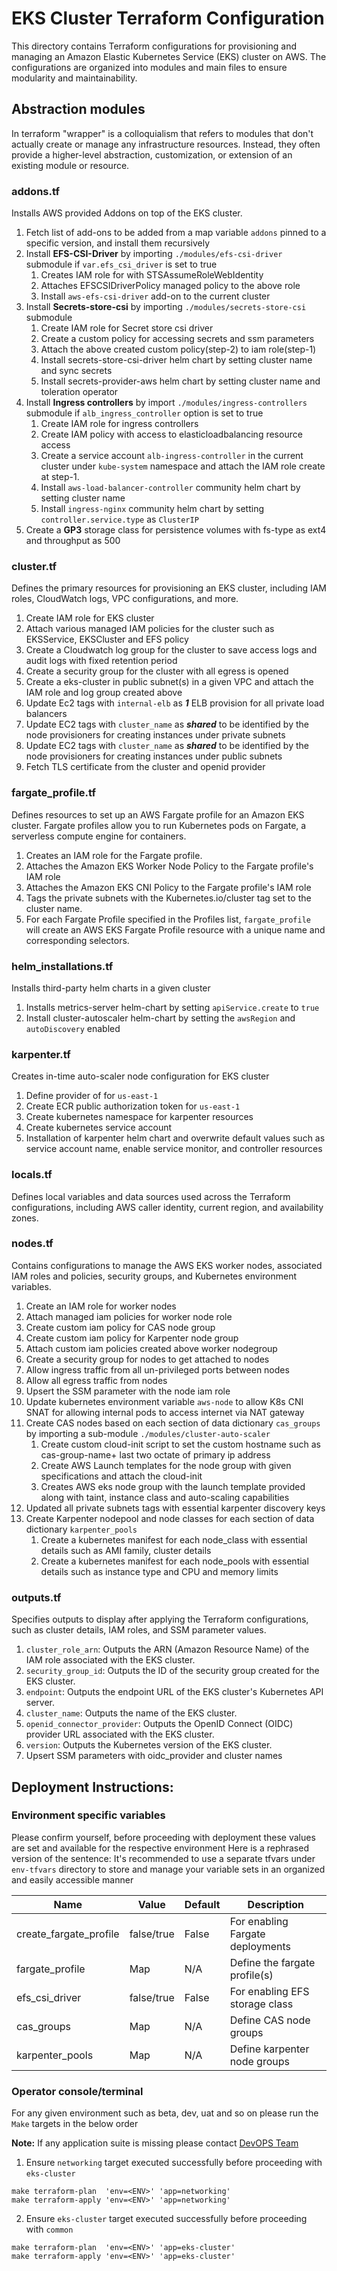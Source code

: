 # EKS Cluster Terraform Configuration

This directory contains Terraform configurations for provisioning and managing an Amazon Elastic Kubernetes Service (EKS) cluster on AWS. The configurations are organized into modules and main files to ensure modularity and maintainability.

## Abstraction modules
In terraform "wrapper" is a colloquialism that refers to modules that don't actually create or manage any infrastructure resources. Instead, they often provide a higher-level abstraction, customization, or extension of an existing module or resource.

### addons.tf

Installs AWS provided Addons on top of the EKS cluster.

1. Fetch list of add-ons to be added from a map variable `addons` pinned to a specific version, and install them recursively
2. Install **EFS-CSI-Driver** by importing `./modules/efs-csi-driver` submodule if `var.efs_csi_driver` is set to true
   1. Creates IAM role for with STSAssumeRoleWebIdentity
   2. Attaches EFSCSIDriverPolicy managed policy to the above role
   3. Install `aws-efs-csi-driver` add-on to the current cluster
3. Install **Secrets-store-csi** by importing `./modules/secrets-store-csi` submodule
   1. Create IAM role for Secret store csi driver
   2. Create a custom policy for accessing secrets and ssm parameters 
   3. Attach the above created custom policy(step-2) to iam role(step-1)
   4. Install secrets-store-csi-driver helm chart by setting cluster name and sync secrets
   5. Install secrets-provider-aws helm chart by setting cluster name and toleration operator
4. Install **Ingress controllers** by import `./modules/ingress-controllers` submodule if `alb_ingress_controller` option is set to true
   1. Create IAM role for ingress controllers
   2. Create IAM policy with access to elasticloadbalancing resource access
   3. Create a service account `alb-ingress-controller` in the current cluster under `kube-system` namespace and attach the IAM role create at step-1.
   4. Install `aws-load-balancer-controller` community helm chart by setting cluster name
   5. Install `ingress-nginx` community helm chart by setting `controller.service.type` as `ClusterIP` 
5. Create a **GP3** storage class for persistence volumes with fs-type as ext4 and throughput as 500 

### cluster.tf

Defines the primary resources for provisioning an EKS cluster, including IAM roles, CloudWatch logs, VPC configurations, and more.

1. Create IAM role for EKS cluster
2. Attach various managed IAM policies for the cluster such as EKSService, EKSCluster and EFS policy
3. Create a Cloudwatch log group for the cluster to save access logs and audit logs with fixed retention period
4. Create a security group for the cluster with all egress is opened
5. Create a eks-cluster in public subnet(s) in a given VPC and attach the IAM role and log group created above
6. Update Ec2 tags with `internal-elb` as _**1**_ ELB provision for all private load balancers 
7. Update EC2 tags with `cluster_name` as _**shared**_ to be identified by the node provisioners for creating instances under private subnets
8. Update EC2 tags with `cluster_name` as _**shared**_ to be identified by the node provisioners for creating instances under public subnets
9. Fetch TLS certificate from the cluster and openid provider

### fargate_profile.tf

Defines resources to set up an AWS Fargate profile for an Amazon EKS cluster. Fargate profiles allow you to run Kubernetes pods on Fargate, a serverless compute engine for containers.

1. Creates an IAM role for the Fargate profile.
2. Attaches the Amazon EKS Worker Node Policy to the Fargate profile's IAM role
3. Attaches the Amazon EKS CNI Policy to the Fargate profile's IAM role
4. Tags the private subnets with the Kubernetes.io/cluster tag set to the cluster name.
5. For each Fargate Profile specified in the Profiles list, `fargate_profile` will create an AWS EKS Fargate Profile resource with a unique name and corresponding selectors.

### helm_installations.tf

Installs third-party helm charts in a given cluster

1. Installs metrics-server helm-chart by setting `apiService.create` to `true`
2. Install cluster-autoscaler helm-chart by setting the `awsRegion` and `autoDiscovery` enabled

### karpenter.tf

Creates in-time auto-scaler node configuration for EKS cluster

1. Define provider of for `us-east-1`
2. Create ECR public authorization token for `us-east-1`
3. Create kubernetes namespace for karpenter resources
4. Create kubernetes service account 
5. Installation of karpenter helm chart and overwrite default values such as service account name, enable service monitor, and controller resources

### locals.tf

Defines local variables and data sources used across the Terraform configurations, including AWS caller identity, current region, and availability zones.

### nodes.tf

Contains configurations to manage the AWS EKS worker nodes, associated IAM roles and policies, security groups, and Kubernetes environment variables.

1. Create an IAM role for  worker nodes 
2. Attach managed iam policies for worker node role
3. Create custom iam policy for CAS node group
4. Create custom iam policy for Karpenter node group
5. Attach custom iam policies created above worker nodegroup
6. Create a security group for nodes to get attached to nodes
7. Allow ingress traffic from all un-privileged ports between nodes
8. Allow all egress traffic from nodes
9. Upsert the SSM parameter with the node iam role
10. Update kubernetes environment variable `aws-node` to allow K8s CNI SNAT for allowing internal pods to access internet via NAT gateway
11. Create CAS nodes based on each section of data dictionary `cas_groups` by importing a sub-module `./modules/cluster-auto-scaler`
    1. Create custom cloud-init script to set the custom hostname such as cas-group-name+ last two octate of primary ip address
    2. Create AWS Launch templates for the node group with given specifications and attach the cloud-init
    3. Creates AWS eks node group with the launch template provided along with taint, instance class  and auto-scaling capabilities 
12. Updated all private subnets tags with essential karpenter discovery keys 
13. Create Karpenter nodepool and node classes for each section of data dictionary `karpenter_pools` 
    1. Create a kubernetes manifest for each node_class with essential details such as AMI family, cluster details
    2. Create a kubernetes manifest for each node_pools with essential details such as instance type and CPU and memory limits

### outputs.tf

Specifies outputs to display after applying the Terraform configurations, such as cluster details, IAM roles, and SSM parameter values.

1. `cluster_role_arn`: Outputs the ARN (Amazon Resource Name) of the IAM role associated with the EKS cluster.
2. `security_group_id`: Outputs the ID of the security group created for the EKS cluster.
3. `endpoint`: Outputs the endpoint URL of the EKS cluster's Kubernetes API server.
4. `cluster_name`: Outputs the name of the EKS cluster.
5. `openid_connector_provider`: Outputs the OpenID Connect (OIDC) provider URL associated with the EKS cluster.
6. `version`: Outputs the Kubernetes version of the EKS cluster.
7. Upsert SSM parameters with oidc_provider and cluster names 


## Deployment Instructions:


### Environment specific variables
Please confirm yourself, before proceeding with deployment these values are set and available for the respective environment
Here is a rephrased version of the sentence:
It's recommended to use a separate tfvars under `env-tfvars` directory to store and manage your variable sets in an organized and easily accessible manner

| **Name**               | **Value**  | **Default** | **Description**                  |
|------------------------|------------|-------------|----------------------------------|
| create_fargate_profile | false/true | False       | For enabling Fargate deployments |
| fargate_profile        | Map        | N/A         | Define the fargate profile(s)    |
| efs_csi_driver         | false/true | False       | For enabling EFS storage class   |
| cas_groups             | Map        | N/A         | Define CAS node groups           |
| karpenter_pools        | Map        | N/A         | Define karpenter node groups     |

### Operator console/terminal

For any given environment such as beta, dev, uat and so on please run the `Make` targets in the below order

**Note:** If any application suite is missing please contact [DevOPS Team](mailto:devops@prismforce.in?subject=[Terraform]%20Missing%20Application%20Target)  

1. Ensure `networking` target executed successfully before proceeding with `eks-cluster` 

```commandline
make terraform-plan  'env=<ENV>' 'app=networking'
make terraform-apply 'env=<ENV>' 'app=networking'
```
2. Ensure `eks-cluster` target executed successfully before proceeding with `common` 

```commandline
make terraform-plan  'env=<ENV>' 'app=eks-cluster'
make terraform-apply 'env=<ENV>' 'app=eks-cluster'
```